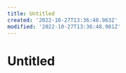 ```yaml
---
title: Untitled
created: '2022-10-27T13:36:48.963Z'
modified: '2022-10-27T13:36:48.981Z'
---
```


# Untitled
